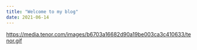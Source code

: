 ```yaml
---
title: "Welcome to my blog"
date: 2021-06-14
---
```


https://media.tenor.com/images/b6703a16682d90a19be003ca3c410633/tenor.gif
